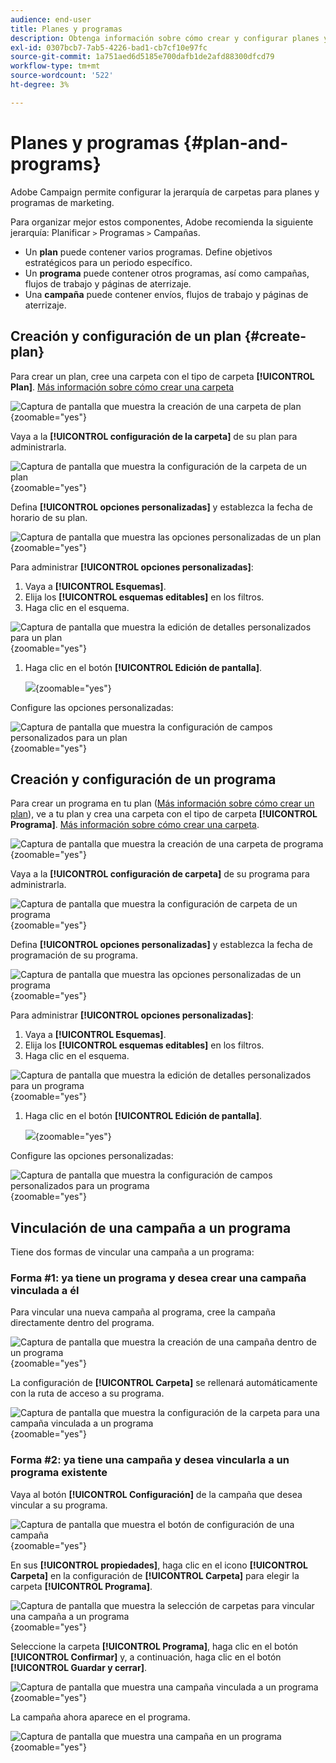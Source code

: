 ```yaml
---
audience: end-user
title: Planes y programas
description: Obtenga información sobre cómo crear y configurar planes y programas en Adobe Campaign
exl-id: 0307bcb7-7ab5-4226-bad1-cb7cf10e97fc
source-git-commit: 1a751aed6d5185e700dafb1de2afd88300dfcd79
workflow-type: tm+mt
source-wordcount: '522'
ht-degree: 3%

---
```


# Planes y programas {#plan-and-programs}

Adobe Campaign permite configurar la jerarquía de carpetas para planes y programas de marketing.

Para organizar mejor estos componentes, Adobe recomienda la siguiente jerarquía: Planificar `>` Programas `>` Campañas.

* Un **plan** puede contener varios programas. Define objetivos estratégicos para un periodo específico.
* Un **programa** puede contener otros programas, así como campañas, flujos de trabajo y páginas de aterrizaje.
* Una **campaña** puede contener envíos, flujos de trabajo y páginas de aterrizaje.

## Creación y configuración de un plan {#create-plan}

Para crear un plan, cree una carpeta con el tipo de carpeta **[!UICONTROL Plan]**. [Más información sobre cómo crear una carpeta](../get-started/work-with-folders.md)

![Captura de pantalla que muestra la creación de una carpeta de plan](assets/plan_create.png){zoomable="yes"}

Vaya a la **[!UICONTROL configuración de la carpeta]** de su plan para administrarla.

![Captura de pantalla que muestra la configuración de la carpeta de un plan](assets/plan_settings.png){zoomable="yes"}

Defina **[!UICONTROL opciones personalizadas]** y establezca la fecha de horario de su plan.

![Captura de pantalla que muestra las opciones personalizadas de un plan](assets/plan_options.png){zoomable="yes"}

Para administrar **[!UICONTROL opciones personalizadas]**:

1. Vaya a **[!UICONTROL Esquemas]**.
1. Elija los **[!UICONTROL esquemas editables]** en los filtros.
1. Haga clic en el esquema.

![Captura de pantalla que muestra la edición de detalles personalizados para un plan](assets/plan_edit.png){zoomable="yes"}

1. Haga clic en el botón **[!UICONTROL Edición de pantalla]**.

   ![](assets/plan_edit2.png){zoomable="yes"}

Configure las opciones personalizadas:

![Captura de pantalla que muestra la configuración de campos personalizados para un plan](assets/plan_customfields.png){zoomable="yes"}

## Creación y configuración de un programa

Para crear un programa en tu plan ([Más información sobre cómo crear un plan](#create-plan)), ve a tu plan y crea una carpeta con el tipo de carpeta **[!UICONTROL Programa]**. [Más información sobre cómo crear una carpeta](../get-started/work-with-folders.md).

![Captura de pantalla que muestra la creación de una carpeta de programa](assets/program_create.png){zoomable="yes"}

Vaya a la **[!UICONTROL configuración de carpeta]** de su programa para administrarla.

![Captura de pantalla que muestra la configuración de carpeta de un programa](assets/program_settings.png){zoomable="yes"}

Defina **[!UICONTROL opciones personalizadas]** y establezca la fecha de programación de su programa.

![Captura de pantalla que muestra las opciones personalizadas de un programa](assets/program_options.png){zoomable="yes"}

Para administrar **[!UICONTROL opciones personalizadas]**:

1. Vaya a **[!UICONTROL Esquemas]**.
1. Elija los **[!UICONTROL esquemas editables]** en los filtros.
1. Haga clic en el esquema.

![Captura de pantalla que muestra la edición de detalles personalizados para un programa](assets/program_edit.png){zoomable="yes"}

1. Haga clic en el botón **[!UICONTROL Edición de pantalla]**.

   ![](assets/program_edit2.png){zoomable="yes"}

Configure las opciones personalizadas:

![Captura de pantalla que muestra la configuración de campos personalizados para un programa](assets/program_customfields.png){zoomable="yes"}

## Vinculación de una campaña a un programa

Tiene dos formas de vincular una campaña a un programa:

### Forma #1: ya tiene un programa y desea crear una campaña vinculada a él

Para vincular una nueva campaña al programa, cree la campaña directamente dentro del programa.

![Captura de pantalla que muestra la creación de una campaña dentro de un programa](assets/program_campaign_create.png){zoomable="yes"}

La configuración de **[!UICONTROL Carpeta]** se rellenará automáticamente con la ruta de acceso a su programa.

![Captura de pantalla que muestra la configuración de la carpeta para una campaña vinculada a un programa](assets/program_campaign_folder.png){zoomable="yes"}

### Forma #2: ya tiene una campaña y desea vincularla a un programa existente

Vaya al botón **[!UICONTROL Configuración]** de la campaña que desea vincular a su programa.

![Captura de pantalla que muestra el botón de configuración de una campaña](assets/campaign_settings.png){zoomable="yes"}

En sus **[!UICONTROL propiedades]**, haga clic en el icono **[!UICONTROL Carpeta]** en la configuración de **[!UICONTROL Carpeta]** para elegir la carpeta **[!UICONTROL Programa]**.

![Captura de pantalla que muestra la selección de carpetas para vincular una campaña a un programa](assets/campaign_folder.png){zoomable="yes"}

Seleccione la carpeta **[!UICONTROL Programa]**, haga clic en el botón **[!UICONTROL Confirmar]** y, a continuación, haga clic en el botón **[!UICONTROL Guardar y cerrar]**.

![Captura de pantalla que muestra una campaña vinculada a un programa](assets/campaign_linked.png){zoomable="yes"}

La campaña ahora aparece en el programa.

![Captura de pantalla que muestra una campaña en un programa](assets/campaign_in_program.png){zoomable="yes"}
